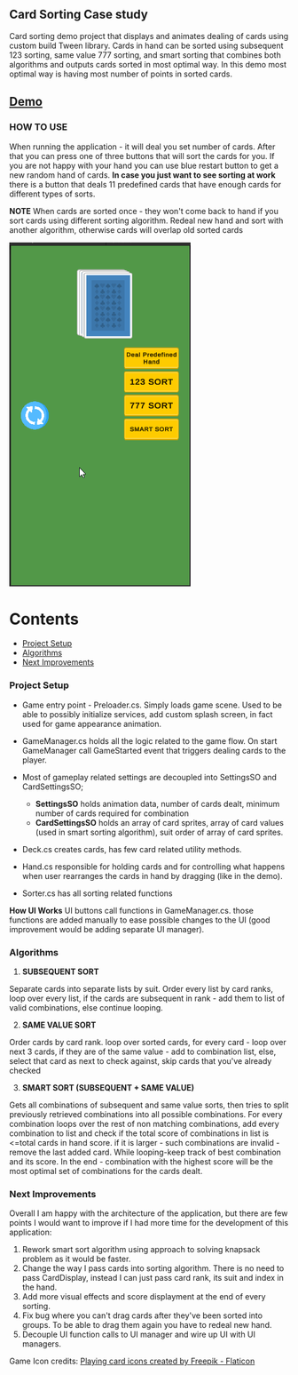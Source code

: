 ## Card Sorting Case study
Card sorting demo project that displays and animates dealing of cards using custom build Tween library. Cards in hand can be sorted using subsequent 123 sorting, same value 777 sorting, and smart sorting that combines both algorithms and outputs cards sorted in most optimal way. In this demo most optimal way is having most number of points in sorted cards.

## [Demo](https://nikitabm.github.io/card-sorting/ "Demo")

### HOW TO USE
When running the application - it will deal you set number of cards. After that you can press one of three buttons that will sort the cards for you. If you are not happy with your hand you can use blue restart button to get a new random hand of cards. **In case you just want to see sorting at work** there is a button that deals 11 predefined cards that have enough cards for different types of sorts.

**NOTE**
When cards are sorted once - they won't come back to hand if you sort cards using different sorting algorithm. Redeal new hand and sort with another algorithm, otherwise cards will overlap old sorted cards

![alt text](demo.gif)

Contents
======

* [Project Setup](#project-setup)
* [Algorithms](#algorithms)
* [Next Improvements](#next-improvements)

### Project Setup

* Game entry point - Preloader.cs. Simply loads game scene. Used to be able to possibly initialize services, add custom splash screen, in fact used for game appearance animation.
* GameManager.cs holds all the logic related to the game flow. On start GameManager call GameStarted event that triggers dealing cards to the player.
* Most of gameplay related settings are decoupled into SettingsSO and CardSettingsSO;
  * **SettingsSO** holds animation data, number of cards dealt, minimum number of cards required for combination
  * **CardSettingsSO** holds an array of card sprites, array of card values (used in smart sorting algorithm), suit order of array of card sprites.
 
* Deck.cs creates cards, has few card related utility methods.
* Hand.cs responsible for holding cards and for controlling what happens when user rearranges the cards in hand by dragging (like in the demo).
* Sorter.cs has all sorting related functions

**How UI Works**
UI buttons call functions in GameManager.cs. those functions are added manually to ease possible changes to the UI (good improvement would be adding separate UI manager).

### Algorithms

1. **SUBSEQUENT SORT**

Separate cards into separate lists by suit. Order every list by card ranks, loop over every list, if the cards are subsequent in rank - add them to list of valid combinations, else continue looping.

2. **SAME VALUE SORT**

Order cards by card rank. loop over sorted cards, for every card - loop over next 3 cards, if they are of the same value - add to combination list, else, select that card as next to check against, skip cards that you've already checked

3. **SMART SORT (SUBSEQUENT + SAME VALUE)** 

Gets all combinations of subsequent and same value sorts, then tries to split previously retrieved combinations into all possible combinations. For every combination loops over the rest of non matching combinations, add every combination to list and check if the total score of combinations in list is <=total cards in hand score. if it is larger - such combinations are invalid - remove the last added card.
While looping-keep track of best combination and its score.
In the end - combination with the highest score will be the most optimal set of combinations for the cards dealt.


### Next Improvements

Overall I am happy with the architecture of the application, but there are few points I would want to improve if I had more time for the development of this application:
1. Rework smart sort algorithm using approach to solving knapsack problem as it would be faster.
2. Change the way I pass cards into sorting algorithm. There is no need to pass CardDisplay, instead I can just pass card rank, its suit and index in the hand.
3. Add more visual effects and score displayment at the end of every sorting.
4. Fix bug where you can't drag cards after they've been sorted into groups. To be able to drag them again you have to redeal new hand.
5. Decouple UI function calls to UI manager and wire up UI with UI managers.


Game Icon credits:
<a href="https://www.flaticon.com/free-icons/playing-card" title="playing card icons">Playing card icons created by Freepik - Flaticon</a>

